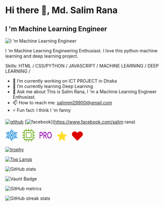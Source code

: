 # Hi there 👋, Md. Salim Rana
## I 'm Machine Learning Engineer
![I 'm Machine Learning Engineer](file:///C:/Users/ac/Downloads/salim%20banner.jpg)

I 'm Machine Learning Engineering Enthusiast. I love this python machine learning and deep learning project. 

Skills: HTML / CSS/PYTHON / JAVASCRIPT / MACHINE LEARNING / DEEP LEARNING / 

- 🔭 I’m currently working on ICT PROJECT in Dhaka 
- 🌱 I’m currently learning Deep Learning 
- 💬 Ask me about This is Salim Rana, I 'm a Machine Learning Engineer Enthusiast. 
- 📫 How to reach me: salimmi29900@gmail.com 
- ⚡ Fun fact: I think I 'm fanny 


[<img src='https://cdn.jsdelivr.net/npm/simple-icons@3.0.1/icons/github.svg' alt='github' height='40'>](https://github.com/salimrana12)  [<img src='https://cdn.jsdelivr.net/npm/simple-icons@3.0.1/icons/facebook.svg' alt='facebook' height='40'>](https://www.facebook.com/salim rana)  

<a href='https://archiveprogram.github.com/'><img src='https://raw.githubusercontent.com/acervenky/animated-github-badges/master/assets/acbadge.gif' width='40' height='40'></a> <a href='https://docs.github.com/en/developers'><img src='https://raw.githubusercontent.com/acervenky/animated-github-badges/master/assets/devbadge.gif' width='40' height='40'></a> <a href='https://github.com/pricing'><img src='https://raw.githubusercontent.com/acervenky/animated-github-badges/master/assets/pro.gif' width='40' height='40'></a> <a href='https://stars.github.com/'><img src='https://raw.githubusercontent.com/acervenky/animated-github-badges/master/assets/starbadge.gif' width='35' height='35'></a> <a href='https://docs.github.com/en/github/supporting-the-open-source-community-with-github-sponsors'><img src='https://raw.githubusercontent.com/acervenky/animated-github-badges/master/assets/sponsorbadge.gif' width='35' height='35'></a> 

[![trophy](https://github-profile-trophy.vercel.app/?username=salimrana12)](https://github.com/ryo-ma/github-profile-trophy)

[![Top Langs](https://github-readme-stats.vercel.app/api/top-langs/?username=salimrana12)](https://github.com/anuraghazra/github-readme-stats)

![GitHub stats](https://github-readme-stats.vercel.app/api?username=salimrana12&show_icons=true&count_private=true)  

![Vaunt Badge](https://api.vaunt.dev/v1/github/entities/salimrana12/contributions?format=svg&private=true)  

![GitHub metrics](https://metrics.lecoq.io/salimrana12)  

![GitHub streak stats](https://streak-stats.demolab.com/?user=salimrana12)  

